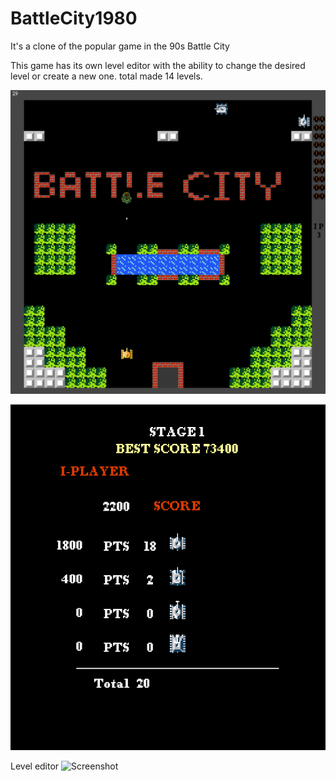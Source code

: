 # BattleCity1980
It's a clone of the popular game in the 90s Battle City

This game has its own level editor with the ability to change the desired level or create a new one.
total made 14 levels.

![Screenshot](images/img0.png)

![Screenshot](images/img1.png)

Level editor
![Screenshot](images/imgw.png)
